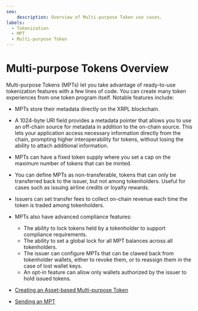 ```yaml
---
seo:
    description: Overview of Multi-purpose Token use cases.
labels:
  - Tokenization
  - MPT
  - Multi-purpose Token
---
```


# Multi-purpose Tokens Overview

Multi-purpose Tokens (MPTs) let you take advantage of ready-to-use tokenization features with a few lines of code. You can create many token experiences from one token program itself. Notable features include:

- MPTs store their metadata directly on the XRPL blockchain.
- A 1024-byte URI field provides a metadata pointer that allows you to use an off-chain source for metadata in addition to the on-chain source. This lets your application access necessary information directly from the chain, prompting higher interoperability for tokens, without losing the ability to attach additional information. 
- MPTs can have a fixed token supply where you set a cap on the maximum number of tokens that can be minted. 
- You can define MPTs as non-transferable, tokens that can only be transferred back to the issuer, but not among tokenholders. Useful for cases such as issuing airline credits or loyalty rewards.
- Issuers can set transfer fees to collect on-chain revenue each time the token is traded among tokenholders. 
- MPTs also have advanced compliance features: 
    - The ability to lock tokens held by a tokenholder to support compliance requirements.
    - The ability to set a global lock for all MPT balances across all tokenholders.
    - The issuer can configure MPTs that can be clawed back from tokenholder wallets, either to revoke them, or to reassign them in the case of lost wallet keys. 
    - An opt-in feature can allow only wallets authorized by the issuer to hold issued tokens.

- [Creating an Asset-based Multi-purpose Token](./creating-an-asset-backed-multi-purpose-token.md)
- [Sending an MPT](./send-an-mpt.md)